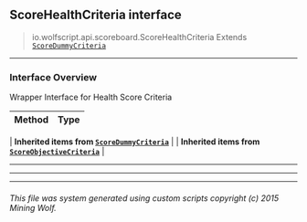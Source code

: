 ## ScoreHealthCriteria __interface__

>io.wolfscript.api.scoreboard.ScoreHealthCriteria
>Extends [`ScoreDummyCriteria`](ScoreDummyCriteria.md)

---

### Interface Overview

Wrapper Interface for Health Score Criteria

Method | Type   
--- | :--- 
 |
__Inherited items from [`ScoreDummyCriteria`](ScoreDummyCriteria.md)__ |
 |
__Inherited items from [`ScoreObjectiveCriteria`](ScoreObjectiveCriteria.md)__ |







---



---


---


###### This file was system generated using custom scripts copyright (c) 2015 Mining Wolf.
	

